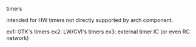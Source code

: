 timers

intended for HW timers not directly supported by arch component.

ex1: GTK's timers
ex2: LW/CVI's timers
ex3: external timer IC (or even RC network)
